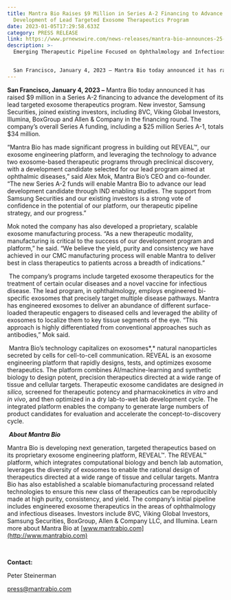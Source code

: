 ```yaml
---
title: Mantra Bio Raises $9 Million in Series A-2 Financing to Advance
  Development of Lead Targeted Exosome Therapeutics Program
date: 2023-01-05T17:29:58.633Z
category: PRESS RELEASE
link: https://www.prnewswire.com/news-releases/mantra-bio-announces-25-million-series-a-financing-to-develop-next-generation-targeted-therapeutics-based-on-platform-for-engineering-targeted-exosome-vehicles-301100664.html?tc=eml_cleartime
description: >-
  Emerging Therapeutic Pipeline Focused on Ophthalmology and Infectious Disease


  San Francisco, January 4, 2023 – Mantra Bio today announced it has raised $9 million in a Series A-2 financing to advance the development of its lead targeted exosome therapeutics program. New investor, Samsung Securities, joined existing investors, including 8VC, Viking Global Investors, Illumina, BoxGroup and Allen & Company in the financing round. The company’s overall Series A funding, including a $25 million Series A-1, totals $34 million.
---
```

**San Francisco, January 4, 2023 –** Mantra Bio today announced it has raised $9 million in a Series A-2 financing to advance the development of its lead targeted exosome therapeutics program. New investor, Samsung Securities, joined existing investors, including 8VC, Viking Global Investors, Illumina, BoxGroup and Allen & Company in the financing round. The company’s overall Series A funding, including a $25 million Series A-1, totals $34 million.

“Mantra Bio has made significant progress in building out REVEAL™, our exosome engineering platform, and leveraging the technology to advance two exosome-based therapeutic programs through preclinical discovery, with a development candidate selected for our lead program aimed at ophthalmic diseases,” said Alex Mok, Mantra Bio’s CEO and co-founder. “The new Series A-2 funds will enable Mantra Bio to advance our lead development candidate through IND enabling studies. The support from Samsung Securities and our existing investors is a strong vote of confidence in the potential of our platform, our therapeutic pipeline strategy, and our progress.”

Mok noted the company has also developed a proprietary, scalable exosome manufacturing process. “As a new therapeutic modality, manufacturing is critical to the success of our development program and platform,” he said. “We believe the yield, purity and consistency we have achieved in our CMC manufacturing process will enable Mantra to deliver best in class therapeutics to patients across a breadth of indications.”

 The company’s programs include targeted exosome therapeutics for the treatment of certain ocular diseases and a novel vaccine for infectious disease. The lead program, in ophthalmology, employs engineered bi-specific exosomes that precisely target multiple disease pathways. Mantra has engineered exosomes to deliver an abundance of different surface-loaded therapeutic engagers to diseased cells and leveraged the ability of exosomes to localize them to key tissue segments of the eye. “This approach is highly differentiated from conventional approaches such as antibodies,” Mok said.

 Mantra Bio’s technology capitalizes on exosomes*,* natural nanoparticles secreted by cells for cell-to-cell communication. REVEAL is an exosome engineering platform that rapidly designs, tests, and optimizes exosome therapeutics. The platform combines AI/machine-learning and synthetic biology to design potent, precision therapeutics directed at a wide range of tissue and cellular targets. Therapeutic exosome candidates are designed *in silico,* screened for therapeutic potency and pharmacokinetics *in vitro* and *in* *vivo*, and then optimized in a dry lab-to-wet lab development cycle. The integrated platform enables the company to generate large numbers of product candidates for evaluation and accelerate the concept-to-discovery cycle.

 ***About Mantra Bio***

Mantra Bio is developing next generation, targeted therapeutics based on its proprietary exosome engineering platform, REVEAL™. The REVEAL™ platform, which integrates computational biology and bench lab automation, leverages the diversity of exosomes to enable the rational design of therapeutics directed at a wide range of tissue and cellular targets. Mantra Bio has also established a scalable biomanufacturing processand related technologies to ensure this new class of therapeutics can be reproducibly made at high purity, consistency, and yield. The company’s initial pipeline includes engineered exosome therapeutics in the areas of ophthalmology and infectious diseases. Investors include 8VC, Viking Global Investors, Samsung Securities, BoxGroup, Allen & Company LLC, and Illumina. Learn more about Mantra Bio at [www.mantrabio.com](http://www.mantrabio.com)

 

**Contact:**

Peter Steinerman

press@mantrabio.com

<!--EndFragment-->